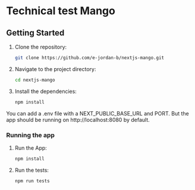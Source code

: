 # Technical test Mango

## Getting Started

1.  Clone the repository:
    ```bash
    git clone https://github.com/e-jordan-b/nextjs-mango.git
    ```
2.  Navigate to the project directory:
    ```bash
    cd nextjs-mango
    ```
3.  Install the dependencies:
    ```bash
    npm install
    ```

You can add a .env file with a NEXT_PUBLIC_BASE_URL and PORT. But the app should be running on http://localhost:8080 by default.

### Running the app

1.  Run the App:
    ```bash
    npm install
    ```

2.  Run the tests:
    ```bash
    npm run tests
    ```
